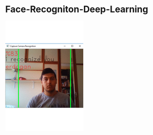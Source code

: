 # Face-Recogniton-Deep-Learning

![alt text](https://raw.githubusercontent.com/erdoganabaci/Face-Recogniton-Deep-Learning/master/Report/Webp.net-gifmaker.gif "title")
